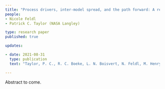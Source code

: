 ```yaml
---
title: "Process drivers, inter-model spread, and the path forward: A review of amplified Arctic warming"
people:
- Nicole Feldl
- Patrick C. Taylor (NASA Langley) 

type: research paper
published: true

updates:

- date: 2021-08-31
  type: publication
  text: "Taylor, P. C., R. C. Boeke, L. N. Boisvert, N. Feldl, M. Henry, Y. Huang, P. L. Langen, W. Liu, F. Pithan, S. A. Sejas, and I. Tan (2021), submitted."

---
```


Abstract to come.
